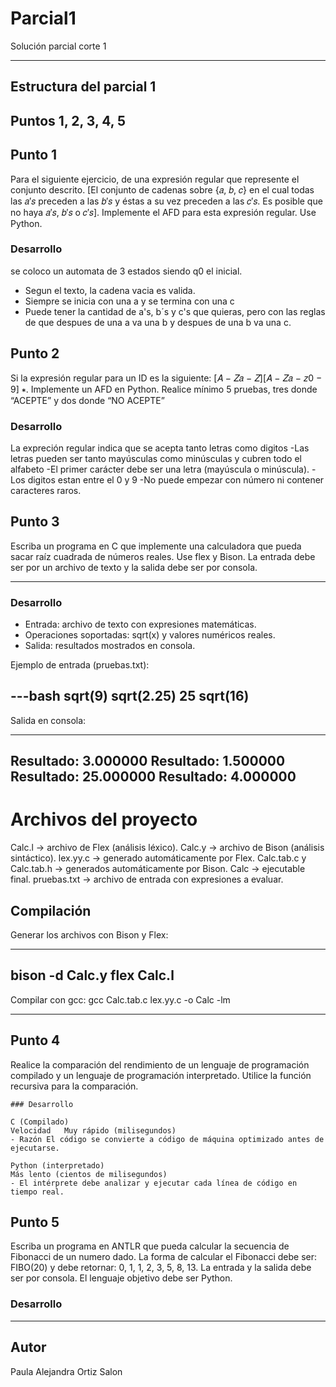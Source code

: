 # Parcial1
Solución parcial corte 1

---
## Estructura del parcial 1
Puntos 1, 2, 3, 4, 5
---
## Punto 1 
Para el siguiente ejercicio, de una expresión regular que
represente el conjunto descrito. [El conjunto de cadenas
sobre {𝑎, 𝑏, 𝑐} en el cual todas las 𝑎′𝑠 preceden a las 𝑏′𝑠 y
éstas a su vez preceden a las 𝑐′𝑠. Es posible que no haya
𝑎′𝑠, 𝑏′𝑠 o 𝑐′𝑠]. Implemente el AFD para esta expresión
regular. Use Python.

### Desarrollo
se coloco un automata de 3 estados siendo q0 el inicial.
- Segun el texto, la cadena vacia es valida.
- Siempre se inicia con una a y se termina con una c
- Puede tener la cantidad de a's, b´s y c's que quieras, pero con las reglas de que despues de una a va una b y despues de una b va una c.

## Punto 2
Si la expresión regular para un ID es la siguiente: [𝐴 −
𝑍𝑎 − 𝑍][𝐴 − 𝑍𝑎 − 𝑧0 − 9] ∗. Implemente un AFD en Python. Realice
mínimo 5 pruebas, tres donde “ACEPTE” y dos donde “NO
ACEPTE” 


### Desarrollo

La expreción regular indica que se acepta tanto letras como digitos 
-Las letras pueden ser tanto mayúsculas como minúsculas y cubren todo el alfabeto
-El primer carácter debe ser una letra (mayúscula o minúscula).
-Los digitos estan entre el 0 y 9
-No puede empezar con número ni contener caracteres raros.

## Punto 3
Escriba un programa en C que implemente una calculadora
que pueda sacar raíz cuadrada de números reales. Use flex
y Bison. La entrada debe ser por un archivo de texto y la
salida debe ser por consola.

---

### Desarrollo

- Entrada: archivo de texto con expresiones matemáticas.
- Operaciones soportadas: sqrt(x) y valores numéricos reales.
- Salida: resultados mostrados en consola.

Ejemplo de entrada (pruebas.txt):

---bash
sqrt(9)
sqrt(2.25)
25
sqrt(16)
---

Salida en consola:

---
Resultado: 3.000000
Resultado: 1.500000
Resultado: 25.000000
Resultado: 4.000000
---

# Archivos del proyecto

Calc.l → archivo de Flex (análisis léxico).
Calc.y → archivo de Bison (análisis sintáctico).
lex.yy.c → generado automáticamente por Flex.
Calc.tab.c y Calc.tab.h → generados automáticamente por Bison.
Calc → ejecutable final.
pruebas.txt → archivo de entrada con expresiones a evaluar.

## Compilación
Generar los archivos con Bison y Flex:

---
bison -d Calc.y
flex Calc.l
---

Compilar con gcc:
gcc Calc.tab.c lex.yy.c -o Calc -lm

---

## Punto 4
Realice la comparación del rendimiento de un lenguaje de
programación compilado y un lenguaje de programación
interpretado. Utilice la función recursiva para la
comparación.

```
### Desarrollo

C (Compilado)	
Velocidad	Muy rápido (milisegundos)
- Razón	El código se convierte a código de máquina optimizado antes de ejecutarse.

Python (interpretado)
Más lento (cientos de milisegundos)
- El intérprete debe analizar y ejecutar cada línea de código en tiempo real.

```

## Punto 5
Escriba un programa en ANTLR que pueda calcular la
secuencia de Fibonacci de un numero dado. La forma de
calcular el Fibonacci debe ser: FIBO(20) y debe retornar:
0, 1, 1, 2, 3, 5, 8, 13. La entrada y la salida debe ser
por consola. El lenguaje objetivo debe ser Python.

### Desarrollo

---

## Autor

Paula Alejandra Ortiz Salon
